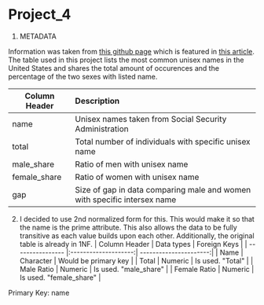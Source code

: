# Project_4

1. METADATA

Information was taken from [this github page](https://github.com/fivethirtyeight/data/tree/master/unisex-names) which is featured in [this article](https://fivethirtyeight.com/features/there-are-922-unisex-names-in-america-is-yours-one-of-them/). The table used in this project lists the most common unisex names in the United States and shares the total amount of occurences and the percentage of the two sexes with listed name. 

| Column Header    | Description                                                              | 
| ---------------- |:-------------------------------------------------------------------------| 
| name             | Unisex names taken from Social Security Administration                   | 
| total            |    Total number of individuals with specific unisex name                 | 
| male_share       | Ratio of men with unisex name                                            | 
| female_share     | Ratio of women with unisex name                                          |
| gap              | Size of gap in data comparing male and women with specific intersex name |


2.  I decided to use 2nd normalized form for this. This would make it so that the name is the prime attribute. This also allows the data to be fully transitive as each value builds upon each other. Additionally, the original table is already in 1NF.
| Column Header    | Data types           |  Foreign Keys           |
| ---------------- |:--------------------:|  ----------------------:|
| Name             | Character            | Would be primary key    |
| Total            | Numeric              | Is used. "Total"        |
| Male Ratio       | Numeric              | Is used. "male_share"   |
| Female Ratio     | Numeric              | Is used. "female_share" |

Primary Key: name
